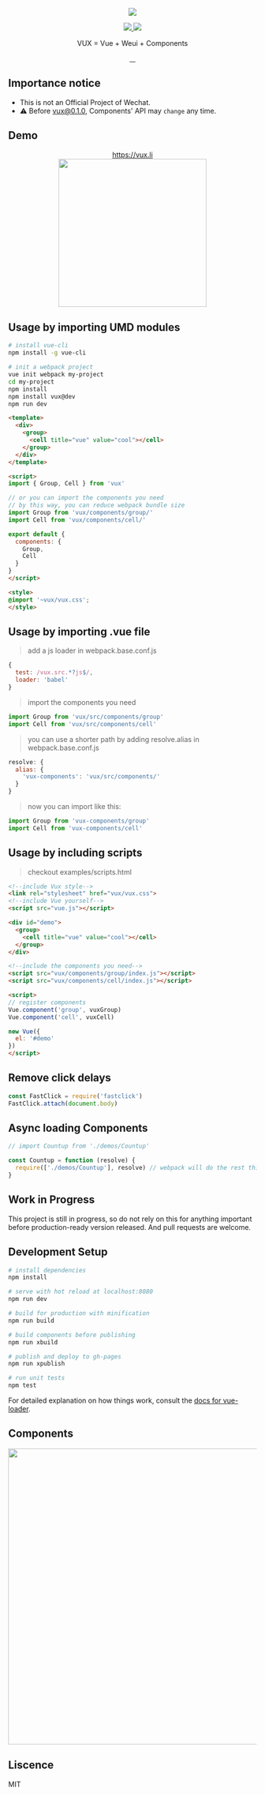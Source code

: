 <p align="center">
  <a href="http://vux.li">
    <img src="https://raw.githubusercontent.com/airyland/vux/master/logo.png">
  </a>
</p>
<p align="center">
  <a href="https://gitter.im/airyland/vux?utm_source=badge&utm_medium=badge&utm_campaign=pr-badge">
    <img src="https://badges.gitter.im/airyland/vux.svg">
  </a>
  <a href="https://vux.bearychat.com">
    <img src="https://img.shields.io/badge/chat-%20on%20bearychat%20-82c547.svg">
  </a>
</p>
<p align="center">VUX = Vue + Weui + Components </p>
<p align="center">
  <a href="https://circleci.com/gh/airyland/vux">
    <img src="https://circleci.com/gh/airyland/vux.svg?style=shield" alt="">
  </a>
  <a href="https://www.npmjs.com/package/vux">
    <img src="https://img.shields.io/npm/v/vux.svg?style=flat-square" alt="">
  </a>
  <a href="https://www.npmjs.com/package/vux">
    <img src="https://img.shields.io/npm/dm/vux.svg?style=flat-square" alt="">
  </a>
  <a href="http://issuestats.com/github/airyland/vux">
    <img src="http://issuestats.com/github/airyland/vux/badge/issue" alt="">
  </a>
</p>

## Importance notice

+ This is not an Official Project of Wechat.
+ :warning: Before vux@0.1.0, Components' API may `change` any time.

## Demo

<p align="center">
  <a href="https://vux.li/?x-page=github_readme">https://vux.li</a><br/>
  <img src="https://raw.githubusercontent.com/airyland/vux/master/qr.png" width="300">
</p>

## Usage by importing UMD modules

``` bash
# install vue-cli
npm install -g vue-cli

# init a webpack project
vue init webpack my-project
cd my-project
npm install
npm install vux@dev
npm run dev
```

``` html
<template>
  <div>
    <group>
      <cell title="vue" value="cool"></cell>
    </group>
  </div>
</template>

<script>
import { Group, Cell } from 'vux'

// or you can import the components you need
// by this way, you can reduce webpack bundle size
import Group from 'vux/components/group/'
import Cell from 'vux/components/cell/'

export default {
  components: {
    Group,
    Cell
  }
}
</script>

<style>
@import '~vux/vux.css';
</style>
```

## Usage by importing .vue file

> add a js loader in webpack.base.conf.js

``` js
{
  test: /vux.src.*?js$/,
  loader: 'babel'
}
```

> import the components you need

``` js
import Group from 'vux/src/components/group'
import Cell from 'vux/src/components/cell'
```

> you can use a shorter path by adding resolve.alias in webpack.base.conf.js

``` js
resolve: {
  alias: {
    'vux-components': 'vux/src/components/'
  }
}
```

> now you can import like this:

``` js
import Group from 'vux-components/group'
import Cell from 'vux-components/cell'
```

## Usage by including scripts

> checkout examples/scripts.html

``` html
<!--include Vux style-->
<link rel="stylesheet" href="vux/vux.css">
<!--include Vue yourself-->
<script src="vue.js"></script>

<div id="demo">
  <group>
    <cell title="vue" value="cool"></cell>
  </group>
</div>

<!--include the components you need-->
<script src="vux/components/group/index.js"></script>
<script src="vux/components/cell/index.js"></script>

<script>
// register components
Vue.component('group', vuxGroup)
Vue.component('cell', vuxCell)

new Vue({
  el: '#demo'
})
</script>
```


## Remove click delays

``` js
const FastClick = require('fastclick')
FastClick.attach(document.body)
```

## Async loading Components

``` js
// import Countup from './demos/Countup'

const Countup = function (resolve) {
  require(['./demos/Countup'], resolve) // webpack will do the rest things
}
```

## Work in Progress
 
This project is still in progress, so do not rely on this for anything important before production-ready version released. And pull requests are welcome.

## Development Setup

``` bash
# install dependencies
npm install

# serve with hot reload at localhost:8080
npm run dev

# build for production with minification
npm run build

# build components before publishing
npm run xbuild

# publish and deploy to gh-pages
npm run xpublish

# run unit tests
npm test
```

For detailed explanation on how things work, consult the [docs for vue-loader](http://vuejs.github.io/vue-loader).

## Components

<p align="center">
  <img src="https://raw.githubusercontent.com/airyland/vux/master/vux.png" width="600">
</p>

## Liscence

MIT



